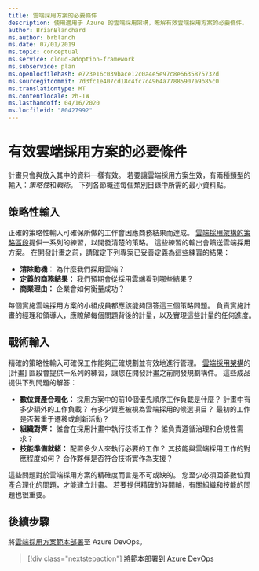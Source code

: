 ```yaml
---
title: 雲端採用方案的必要條件
description: 使用適用于 Azure 的雲端採用架構，瞭解有效雲端採用方案的必要條件。
author: BrianBlanchard
ms.author: brblanch
ms.date: 07/01/2019
ms.topic: conceptual
ms.service: cloud-adoption-framework
ms.subservice: plan
ms.openlocfilehash: e723e16c039bace12c0a4e5e97c8e6635875732d
ms.sourcegitcommit: 7d3fc1e407cd18c4fc7c4964a77885907a9b85c0
ms.translationtype: MT
ms.contentlocale: zh-TW
ms.lasthandoff: 04/16/2020
ms.locfileid: "80427992"
---
```

# <a name="prerequisites-for-an-effective-cloud-adoption-plan"></a>有效雲端採用方案的必要條件

計畫只會與放入其中的資料一樣有效。 若要讓雲端採用方案生效，有兩種類型的輸入：*策略性*和*戰術*。 下列各節概述每個類別目錄中所需的最小資料點。

## <a name="strategic-inputs"></a>策略性輸入

正確的策略性輸入可確保所做的工作會因應商務結果而達成。 [雲端採用架構的策略區段](../strategy/index.md)提供一系列的練習，以開發清楚的策略。 這些練習的輸出會饋送雲端採用方案。 在開發計畫之前，請確定下列專案已妥善定義為這些練習的結果：

- **清除動機：** 為什麼我們採用雲端？
- **定義的商務結果：** 我們預期會從採用雲端看到哪些結果？
- **商業理由：** 企業會如何衡量成功？

每個實施雲端採用方案的小組成員都應該能夠回答這三個策略問題。 負責實施計畫的經理和領導人，應瞭解每個問題背後的計量，以及實現這些計量的任何進度。

## <a name="tactical-inputs"></a>戰術輸入

精確的策略性輸入可確保工作能夠正確規劃並有效地進行管理。 [雲端採用架構](./index.md)的 [計畫] 區段會提供一系列的練習，讓您在開發計畫之前開發規劃構件。 這些成品提供下列問題的解答：

- **數位資產合理化：** 採用方案中的前10個優先順序工作負載是什麼？ 計畫中有多少額外的工作負載？ 有多少資產被視為雲端採用的候選項目？ 最初的工作是否著重于遷移或創新活動？
- **組織對齊：** 誰會在採用計畫中執行技術工作？ 誰負責遵循治理和合規性需求？
- **技能準備就緒：** 配置多少人來執行必要的工作？ 其技能與雲端採用工作的對應程度如何？ 合作夥伴是否符合技術實作為支援？

這些問題對於雲端採用方案的精確度而言是不可或缺的。 您至少必須回答數位資產合理化的問題，才能建立計畫。 若要提供精確的時間軸，有關組織和技能的問題也很重要。

## <a name="next-steps"></a>後續步驟

將[雲端採用方案範本部署](./template.md)至 Azure DevOps。

> [!div class="nextstepaction"]
> [將範本部署到 Azure DevOps](./template.md)
